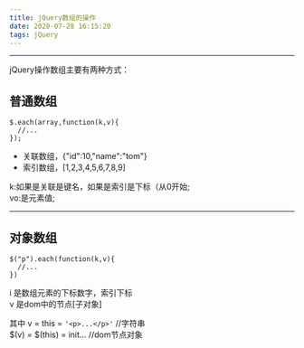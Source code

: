 ```yaml
---
title: jQuery数组的操作
date: 2020-07-28 16:15:20
tags: jQuery
---
```

*********
jQuery操作数组主要有两种方式：
## 普通数组
```
$.each(array,function(k,v){
  //...
});
```
- 关联数组，{"id":10,"name":"tom"}
- 索引数组，[1,2,3,4,5,6,7,8,9]

k:如果是关联是键名，如果是索引是下标（从0开始;   
vo:是元素值;
  ********
## 对象数组
```
$("p").each(function(k,v){
  //...
})
```
i 是数组元素的下标数字，索引下标   
v 是dom中的节点[子对象]

其中
v = this = `'<p>...</p>'` //字符串   
$(v) = $(this) = init... //dom节点对象
